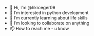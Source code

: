 - 👋 Hi, I’m @hkroeger09
- 👀 I’m interested in python development
- 🌱 I’m currently learning about life skills
- 💞️ I’m looking to collaborate on anything
- 📫 How to reach me - u know

<!---
hkroeger09/hkroeger09 is a ✨ special ✨ repository because its `README.md` (this file) appears on your GitHub profile.
You can click the Preview link to take a look at your changes.
--->
